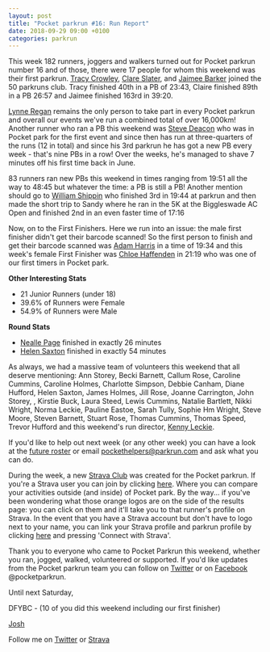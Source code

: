 ```yaml
---
layout: post
title: "Pocket parkrun #16: Run Report"
date: 2018-09-29 09:00 +0100
categories: parkrun
---
```


This week 182 runners, joggers and walkers turned out for Pocket parkrun number 16 and of those, there were 17 people for whom this weekend was their first parkrun. [Tracy Crowley](http://www.parkrun.org.uk/pocket/results/latestresults/athletehistory?athleteNumber=575426), [Clare Slater](http://www.parkrun.org.uk/pocket/results/latestresults/athletehistory?athleteNumber=781295), and [Jaimee Barker](http://www.parkrun.org.uk/pocket/results/latestresults/athletehistory?athleteNumber=1387096) joined the 50 parkruns club. Tracy finished 40th in a PB of 23:43, Claire finished 89th in a PB 26:57 and Jaimee finished 163rd in 39:20.

[Lynne Regan](http://www.parkrun.org.uk/pocket/results/weeklyresults/athletehistory?athleteNumber=4654842) remains the only person to take part in every Pocket parkrun and overall our events we've run a combined total of over 16,000km! Another runner who ran a PB this weekend was [Steve Deacon](http://www.parkrun.org.uk/pocket/results/weeklyresults/athletehistory?athleteNumber=121879) who was in Pocket park for the first event and since then has run at three-quarters of the runs (12 in total) and since his 3rd parkrun he has got a new PB every week - that's nine PBs in a row! Over the weeks, he's managed to shave 7 minutes off his first time back in June.

83 runners ran new PBs this weekend in times ranging from 19:51 all the way to 48:45 but whatever the time: a PB is still a PB! Another mention should go to [William Shippin](http://www.parkrun.org.uk/pocket/results/latestresults/athletehistory?athleteNumber=54594) who finished 3rd in 19:44 at parkrun and then made the short trip to Sandy where he ran in the 5K at the Biggleswade AC Open and finished 2nd in an even faster time of 17:16

Now, on to the First Finishers. Here we run into an issue: the male first finisher didn't get their barcode scanned! So the first person to finish and get their barcode scanned was [Adam Harris](http://www.parkrun.org.uk/pocket/results/latestresults/athletehistory?athleteNumber=4490264) in a time of 19:34 and this week's female First Finisher was [Chloe Haffenden](http://www.parkrun.org.uk/pocket/results/latestresults/athletehistory?athleteNumber=69859) in 21:19 who was one of our first timers in Pocket park.

**Other Interesting Stats**

*   21 Junior Runners (under 18)
*   39.6% of Runners were Female
*   54.9% of Runners were Male

**Round Stats**

*   [Nealle Page](http://www.parkrun.org.uk/pocket/results/latestresults/athletehistory?athleteNumber=3660654) finished in exactly 26 minutes
*   [Helen Saxton](http://www.parkrun.org.uk/pocket/results/latestresults/athletehistory?athleteNumber=831489) finished in exactly 54 minutes

As always, we had a massive team of volunteers this weekend that all deserve mentioning: Ann Storey, Becki Barnett, Callum Rose, Caroline Cummins, Caroline Holmes, Charlotte Simpson, Debbie Canham, Diane Hufford, Helen Saxton, James Holmes, Jill Rose, Joanne Carrington, John Storey, , Kirstie Buck, Laura Steed, Lewis Cummins, Natalie Bartlett, Nikki Wright, Norma Leckie, Pauline Eastoe, Sarah Tully, Sophie Hm Wright, Steve Moore, Steven Barnett, Stuart Rose, Thomas Cummins, Thomas Speed, Trevor Hufford and this weekend's run director, [Kenny Leckie](http://www.parkrun.org.uk/pocket/results/athletehistory/?athleteNumber=4073128).

If you'd like to help out next week (or any other week) you can have a look at the [future roster](http://www.parkrun.org.uk/pocket/volunteer/futureroster/) or email [pockethelpers@parkrun.com](mailto:pockethelpers@parkrun.com) and ask what you can do.

During the week, a new [Strava Club](https://www.strava.com/clubs/PocketParkrun) was created for the Pocket parkrun. If you're a Strava user you can join by clicking [here](https://www.strava.com/clubs/PocketParkrun). Where you can compare your activities outside (and inside) of Pocket park. By the way... if you've been wondering what those orange logos are on the side of the results page: you can click on them and it'll take you to that runner's profile on Strava. In the event that you have a Strava account but don't have to logo next to your name, you can link your Strava profile and parkrun profile by clicking [here](https://www.parkrun.com/profile/) and pressing 'Connect with Strava'.

Thank you to everyone who came to Pocket Parkrun this weekend, whether you ran, jogged, walked, volunteered or supported. If you'd like updates from the Pocket parkrun team you can follow on [Twitter](https://twitter.com/pocketparkrun) or on [Facebook](https://www.facebook.com/pocketparkrun/) @pocketparkrun.

Until next Saturday,

DFYBC - (10 of you did this weekend including our first finisher)

[Josh](http://www.parkrun.org.uk/pocket/results/latestresults/athletehistory?athleteNumber=4196740)  

Follow me on [Twitter](https://twitter.com/_Josh_justJosh) or [Strava](https://www.strava.com/athletes/18030772)
